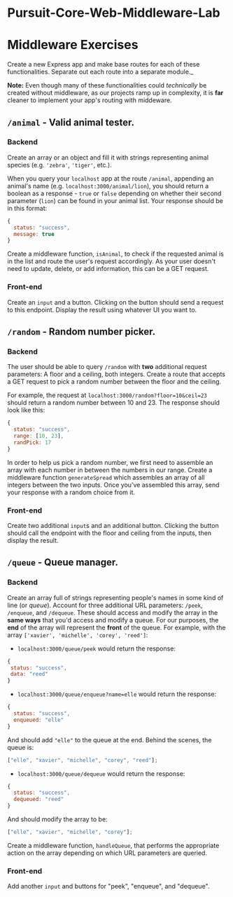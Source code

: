 # Pursuit-Core-Web-Middleware-Lab

# Middleware Exercises

Create a new Express app and make base routes for each of these functionalities. Separate out each route into a separate module._

**Note:** Even though many of these functionalities could _technically_ be created without middleware, as our projects ramp up in complexity, it is **far** cleaner to implement your app's routing with middeware.

## `/animal` - Valid animal tester.

### Backend

Create an array or an object and fill it with strings representing animal species (e.g. `'zebra'`, `'tiger'`, etc.).

When you query your `localhost` app at the route `/animal`, appending an animal's name (e.g. `localhost:3000/animal/lion`), you should return a boolean as a response - `true` or `false` depending on whether their second parameter (`lion`) can be found in your animal list. Your response should be in this format:

```js
{
  status: "success",
  message: true
}
```

Create a middleware function, `isAnimal`, to check if the requested animal is in the list and route the user's request accordingly. As your user doesn't need to update, delete, or add information, this can be a GET request.

### Front-end

Create an `input` and a button.  Clicking on the button should send a request to this endpoint.  Display the result using whatever UI you want to.

## `/random` - Random number picker.

### Backend

The user should be able to query `/random` with **two** additional request parameters: A floor and a ceiling, both integers. Create a route that accepts a GET request to pick a random number between the floor and the ceiling.

For example, the request at `localhost:3000/random?floor=10&ceil=23` should return a random number between 10 and 23. The response should look like this:

```js
{
  status: "success",
  range: [10, 23],
  randPick: 17
}
```

In order to help us pick a random number, we first need to assemble an array with each number in between the numbers in our range. Create a middleware function `generateSpread` which assembles an array of all integers between the two inputs. Once you've assembled this array, send your response with a random choice from it.

### Front-end

Create two additional `input`s and an additional button.  Clicking the button should call the endpoint with the floor and ceiling from the inputs, then display the result.

## `/queue` - Queue manager.

### Backend

Create an array full of strings representing people's names in some kind of line (or _queue_). Account for three additional URL parameters: `/peek`, `/enqueue`, and `/dequeue`. These should access and modify the array in the **same ways** that you'd access and modify a queue. For our purposes, the **end** of the array will represent the **front** of the queue. For example, with the array `['xavier', 'michelle', 'corey', 'reed']`:

- `localhost:3000/queue/peek` would return the response:

```js
{
 status: "success",
 data: "reed"
}
```

- `localhost:3000/queue/enqueue?name=elle` would return the response:

```js
{
  status: "success",
  enqueued: "elle"
}
```

And should add `"elle"` to the queue at the end. Behind the scenes, the queue is:

```js
["elle", "xavier", "michelle", "corey", "reed"];
```

- `localhost:3000/queue/dequeue` would return the response:

```js
{
  status: "success",
  dequeued: "reed"
}
```

And should modify the array to be:

```js
["elle", "xavier", "michelle", "corey"];
```

Create a middleware function, `handleQueue`, that performs the appropriate action on the array depending on which URL parameters are queried.

### Front-end

Add another `input` and buttons for "peek", "enqueue", and "dequeue".
